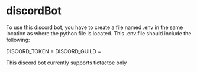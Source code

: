 # discordBot
To use this discord bot, you have to create a file named .env in the same location as where the python file is located. 
This .env file should include the following:

DISCORD_TOKEN = <insert your discord bot token here>
DISCORD_GUILD = <insert your server name here>

This discord bot currently supports tictactoe only
